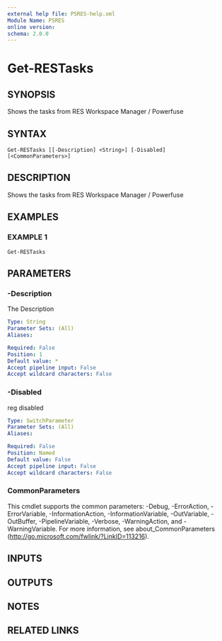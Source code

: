 ```yaml
---
external help file: PSRES-help.xml
Module Name: PSRES
online version:
schema: 2.0.0
---
```


# Get-RESTasks

## SYNOPSIS
Shows the tasks from RES Workspace Manager / Powerfuse

## SYNTAX

```
Get-RESTasks [[-Description] <String>] [-Disabled] [<CommonParameters>]
```

## DESCRIPTION
Shows the tasks from RES Workspace Manager / Powerfuse

## EXAMPLES

### EXAMPLE 1
```
Get-RESTasks
```

## PARAMETERS

### -Description
The Description

```yaml
Type: String
Parameter Sets: (All)
Aliases:

Required: False
Position: 1
Default value: *
Accept pipeline input: False
Accept wildcard characters: False
```

### -Disabled
reg disabled

```yaml
Type: SwitchParameter
Parameter Sets: (All)
Aliases:

Required: False
Position: Named
Default value: False
Accept pipeline input: False
Accept wildcard characters: False
```

### CommonParameters
This cmdlet supports the common parameters: -Debug, -ErrorAction, -ErrorVariable, -InformationAction, -InformationVariable, -OutVariable, -OutBuffer, -PipelineVariable, -Verbose, -WarningAction, and -WarningVariable. For more information, see about_CommonParameters (http://go.microsoft.com/fwlink/?LinkID=113216).

## INPUTS

## OUTPUTS

## NOTES

## RELATED LINKS
